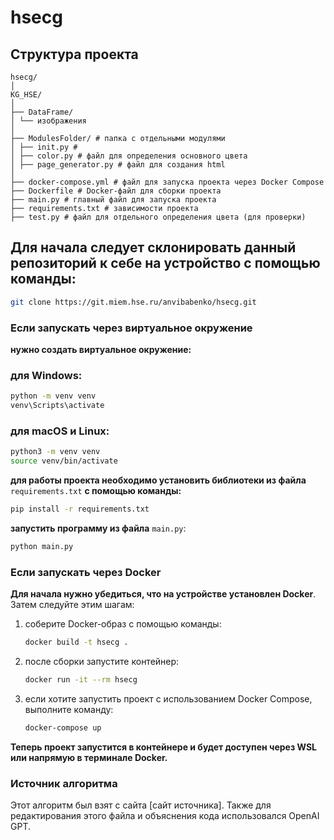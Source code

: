 
# hsecg

## Структура проекта

```
hsecg/
│
KG_HSE/
│
├── DataFrame/
│ └── изображения
│
├── ModulesFolder/ # папка с отдельными модулями
│ ├── init.py # 
│ ├── color.py # файл для определения основного цвета
│ ├── page_generator.py # файл для создания html
│
├── docker-compose.yml # файл для запуска проекта через Docker Compose
├── Dockerfile # Docker-файл для сборки проекта
├── main.py # главный файл для запуска проекта
├── requirements.txt # зависимости проекта
├── test.py # файл для отдельного определения цвета (для проверки)
```

## Для начала следует склонировать данный репозиторий к себе на устройство с помощью команды:

```bash
git clone https://git.miem.hse.ru/anvibabenko/hsecg.git
```

### Если запускать через виртуальное окружение

**нужно создать виртуальное окружение:**

### для Windows:

```bash
python -m venv venv
venv\Scripts\activate
```

### для macOS и Linux:

```bash
python3 -m venv venv
source venv/bin/activate
```

**для работы проекта необходимо установить библиотеки из файла** `requirements.txt` **с помощью команды:**

```bash
pip install -r requirements.txt
```

**запустить программу из файла** `main.py`:

```bash
python main.py
```

### Если запускать через Docker

**Для начала нужно убедиться, что на устройстве установлен Docker**. Затем следуйте этим шагам:

1. соберите Docker-образ с помощью команды:
   
   ```bash
   docker build -t hsecg .
   ```

2. после сборки запустите контейнер:

   ```bash
   docker run -it --rm hsecg
   ```

3. если хотите запустить проект с использованием Docker Compose, выполните команду:

   ```bash
   docker-compose up
   ```

**Теперь проект запустится в контейнере и будет доступен через WSL или напрямую в терминале Docker.**

### Источник алгоритма

Этот алгоритм был взят с сайта [сайт источника]. Также для редактирования этого файла и объяснения кода использовался OpenAI GPT.
